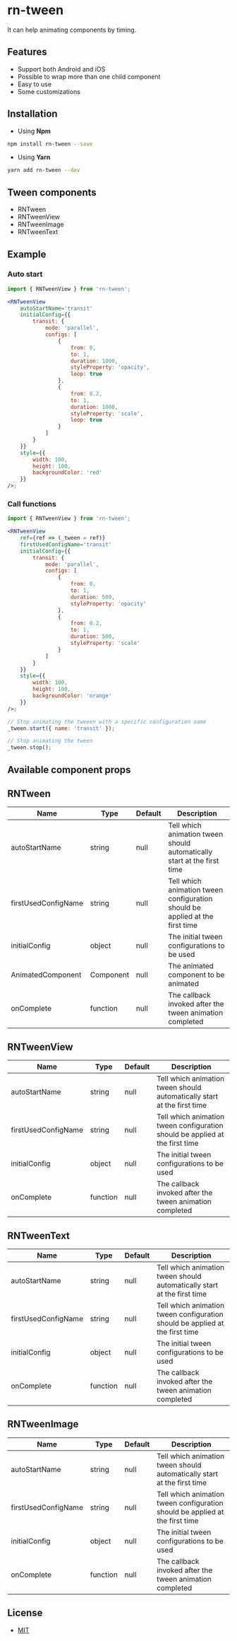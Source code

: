 # **rn-tween**

It can help animating components by timing.

## Features

-   Support both Android and iOS
-   Possible to wrap more than one child component
-   Easy to use
-   Some customizations

## Installation

-   Using **Npm**

```bash
npm install rn-tween --save
```

-   Using **Yarn**

```bash
yarn add rn-tween --dev
```

## Tween components

- RNTween
- RNTweenView
- RNTweenImage
- RNTweenText

## Example

### Auto start

```jsx
import { RNTweenView } from 'rn-tween';

<RNTweenView
	autoStartName='transit'
	initialConfig={{
		transit: {
			mode: 'parallel',
			configs: [
				{
					from: 0,
					to: 1,
					duration: 1000,
					styleProperty: 'opacity',
					loop: true
				},
				{
					from: 0.2,
					to: 1,
					duration: 1000,
					styleProperty: 'scale',
					loop: true
				}
			]
		}
	}}
	style={{
		width: 100,
		height: 100,
		backgroundColor: 'red'
	}}
/>;
```

### Call functions

```jsx
import { RNTweenView } from 'rn-tween';

<RNTweenView
	ref={ref => (_tween = ref)}
	firstUsedConfigName='transit'
	initialConfig={{
		transit: {
			mode: 'parallel',
			configs: [
				{
					from: 0,
					to: 1,
					duration: 500,
					styleProperty: 'opacity'
				},
				{
					from: 0.2,
					to: 1,
					duration: 500,
					styleProperty: 'scale'
				}
			]
		}
	}}
	style={{
		width: 100,
		height: 100,
		backgroundColor: 'orange'
	}}
/>;

// Stop animating the tweeen with a specific configuration name
_tween.start({ name: 'transit' });

// Stop animating the tween
_tween.stop();
```

## Available component props

## RNTween

| Name                | Type      | Default | Description                                                                  |
|---------------------|-----------|---------|------------------------------------------------------------------------------|
| autoStartName       | string    | null    | Tell which animation tween should automatically start at the first time      |
| firstUsedConfigName | string    | null    | Tell which animation tween configuration should be applied at the first time |
| initialConfig       | object    | null    | The initial tween configurations to be used                                  |
| AnimatedComponent   | Component | null    | The animated component to be animated                                        |
| onComplete          | function  | null    | The callback invoked after the tween animation completed                     |

## RNTweenView

| Name                | Type      | Default | Description                                                                  |
|---------------------|-----------|---------|------------------------------------------------------------------------------|
| autoStartName       | string    | null    | Tell which animation tween should automatically start at the first time      |
| firstUsedConfigName | string    | null    | Tell which animation tween configuration should be applied at the first time |
| initialConfig       | object    | null    | The initial tween configurations to be used                                  |
| onComplete          | function  | null    | The callback invoked after the tween animation completed                     |

## RNTweenText

| Name                | Type      | Default | Description                                                                  |
|---------------------|-----------|---------|------------------------------------------------------------------------------|
| autoStartName       | string    | null    | Tell which animation tween should automatically start at the first time      |
| firstUsedConfigName | string    | null    | Tell which animation tween configuration should be applied at the first time |
| initialConfig       | object    | null    | The initial tween configurations to be used                                  |
| onComplete          | function  | null    | The callback invoked after the tween animation completed                     |

## RNTweenImage

| Name                | Type      | Default | Description                                                                  |
|---------------------|-----------|---------|------------------------------------------------------------------------------|
| autoStartName       | string    | null    | Tell which animation tween should automatically start at the first time      |
| firstUsedConfigName | string    | null    | Tell which animation tween configuration should be applied at the first time |
| initialConfig       | object    | null    | The initial tween configurations to be used                                  |
| onComplete          | function  | null    | The callback invoked after the tween animation completed                     |

## License

- [MIT](LICENSE)
